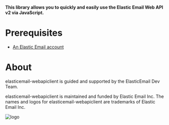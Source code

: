 **This library allows you to quickly and easily use the Elastic Email Web API v2 via JavaScript.**

# Prerequisites #
* [An Elastic Email account](https://elasticemail.com/account/)

# About #
elasticemail-webapiclient is guided and supported by the ElasticEmail Dev Team.

elasticemail-webapiclient is maintained and funded by Elastic Email Inc. The names and logos for elasticemail-webapiclient are trademarks of Elastic Email Inc.

![logo](https://elasticemail.com/files/ee_200x200.png )